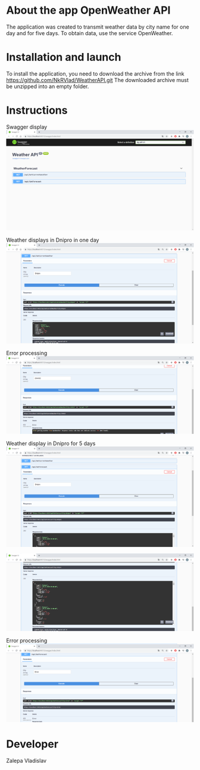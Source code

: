 # About the app OpenWeather API

The application was created to transmit weather data by city name for one day and for five days. To obtain data, use the service OpenWeather. 

# Installation and launch

To install the application, you need to download the archive from the link https://github.com/NkRVlad/WeatherAPI.git The downloaded archive must be unzipped into an empty folder.

# Instructions

Swagger display
![alt text](https://github.com/NkRVlad/WeatherAPI/raw/master/image/Swagger.png?)

Weather displays in Dnipro in one day
![alt text](https://github.com/NkRVlad/WeatherAPI/raw/master/image/Dnipro_one.png?)

Error processing
![alt text](https://github.com/NkRVlad/WeatherAPI/raw/master/image/Error_one.png?)

Weather display in Dnipro for 5 days
![alt text](https://github.com/NkRVlad/WeatherAPI/raw/master/image/Dnipro_five.png?)

![alt text](https://github.com/NkRVlad/WeatherAPI/raw/master/image/Dnipro_five_2.png?)

Error processing
![alt text](https://github.com/NkRVlad/WeatherAPI/raw/master/image/Error_five.png?)

# Developer
Zalepa Vladislav
